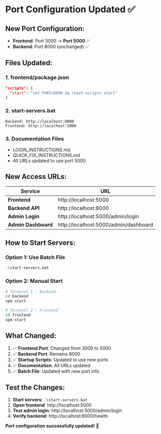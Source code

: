 # Port Configuration Updated ✅

## New Port Configuration:

- **Frontend**: Port 3000 → **Port 5000** ✅
- **Backend**: Port 8000 (unchanged) ✅

## Files Updated:

### 1. **frontend/package.json**
```json
"scripts": {
  "start": "set PORT=5000 && react-scripts start"
}
```

### 2. **start-servers.bat**
```
Backend: http://localhost:8000
Frontend: http://localhost:5000
```

### 3. **Documentation Files**
- LOGIN_INSTRUCTIONS.md
- QUICK_FIX_INSTRUCTIONS.md
- All URLs updated to use port 5000

## New Access URLs:

| Service | URL |
|---------|-----|
| **Frontend** | http://localhost:5000 |
| **Backend API** | http://localhost:8000 |
| **Admin Login** | http://localhost:5000/admin/login |
| **Admin Dashboard** | http://localhost:5000/admin/dashboard |

## How to Start Servers:

### Option 1: Use Batch File
```bash
.\start-servers.bat
```

### Option 2: Manual Start
```bash
# Terminal 1 - Backend
cd backend
npm start

# Terminal 2 - Frontend
cd frontend
npm start
```

## What Changed:

1. ✅ **Frontend Port**: Changed from 3000 to 5000
2. ✅ **Backend Port**: Remains 8000
3. ✅ **Startup Scripts**: Updated to use new ports
4. ✅ **Documentation**: All URLs updated
5. ✅ **Batch File**: Updated with new port info

## Test the Changes:

1. **Start servers**: `.\start-servers.bat`
2. **Open frontend**: http://localhost:5000
3. **Test admin login**: http://localhost:5000/admin/login
4. **Verify backend**: http://localhost:8000/health

**Port configuration successfully updated!** 🎉

